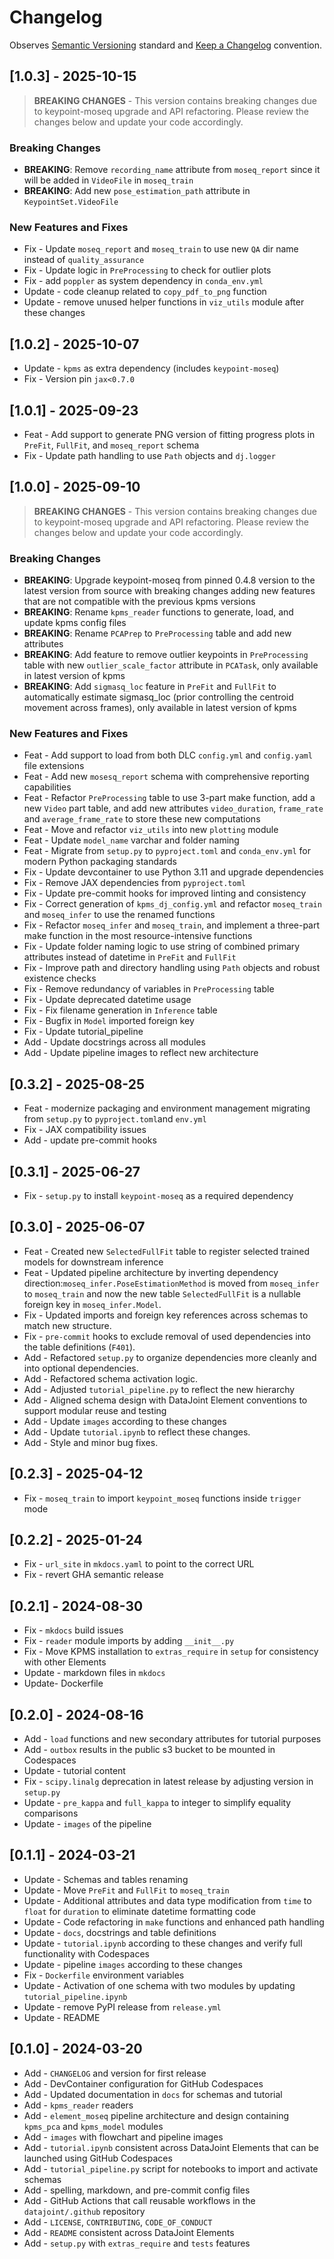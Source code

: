 # Changelog

Observes [Semantic Versioning](https://semver.org/spec/v2.0.0.html) standard and
[Keep a Changelog](https://keepachangelog.com/en/1.0.0/) convention.

## [1.0.3] - 2025-10-15

> **BREAKING CHANGES** - This version contains breaking changes due to keypoint-moseq upgrade and API refactoring. Please review the changes below and update your code accordingly.

### Breaking Changes
+ **BREAKING**: Remove `recording_name` attribute from `moseq_report` since it will be added in `VideoFile` in `moseq_train`
+ **BREAKING**: Add new `pose_estimation_path` attribute in `KeypointSet.VideoFile`

### New Features and Fixes
+ Fix - Update `moseq_report` and `moseq_train` to use new `QA` dir name instead of `quality_assurance`
+ Fix - Update logic in `PreProcessing` to check for outlier plots
+ Fix - add `poppler` as system dependency in `conda_env.yml`
+ Update - code cleanup related to `copy_pdf_to_png` function
+ Update - remove unused helper functions in `viz_utils` module after these changes

## [1.0.2] - 2025-10-07
+ Update - `kpms` as extra dependency (includes `keypoint-moseq`)
+ Fix - Version pin `jax<0.7.0`

## [1.0.1] - 2025-09-23
+ Feat - Add support to generate PNG version of fitting progress plots in `PreFit`, `FullFit`, and `moseq_report` schema
+ Fix - Update path handling to use `Path` objects and `dj.logger`

## [1.0.0] - 2025-09-10

> **BREAKING CHANGES** - This version contains breaking changes due to keypoint-moseq upgrade and API refactoring. Please review the changes below and update your code accordingly.

### Breaking Changes
+ **BREAKING**: Upgrade keypoint-moseq from pinned 0.4.8 version to the latest version from source with breaking changes adding new features that are not compatible with the previous kpms versions
+ **BREAKING**: Rename `kpms_reader` functions to generate, load, and update kpms config files
+ **BREAKING**: Rename `PCAPrep` to `PreProcessing` table and add new attributes
+ **BREAKING**: Add feature to remove outlier keypoints in `PreProcessing` table with new `outlier_scale_factor` attribute in `PCATask`, only available in latest version of kpms
+ **BREAKING**: Add `sigmasq_loc` feature in `PreFit` and `FullFit` to automatically estimate sigmasq_loc (prior controlling the centroid movement across frames), only available in latest version of kpms

### New Features and Fixes
+ Feat - Add support to load from both DLC `config.yml` and `config.yaml` file extensions
+ Feat - Add new `mosesq_report` schema with comprehensive reporting capabilities
+ Feat - Refactor `PreProcessing` table to use 3-part make function, add a new `Video` part table, and add new attributes `video_duration`, `frame_rate` and `average_frame_rate` to store these new computations
+ Feat - Move and refactor `viz_utils` into new `plotting` module
+ Feat - Update `model_name` varchar and folder naming
+ Feat - Migrate from `setup.py` to `pyproject.toml` and `conda_env.yml` for modern Python packaging standards
+ Fix - Update devcontainer to use Python 3.11 and upgrade dependencies
+ Fix - Remove JAX dependencies from `pyproject.toml`
+ Fix - Update pre-commit hooks for improved linting and consistency
+ Fix - Correct generation of `kpms_dj_config.yml` and refactor `moseq_train` and `moseq_infer` to use the renamed functions
+ Fix - Refactor `moseq_infer` and `moseq_train`, and implement a three-part make function in the most resource-intensive functions
+ Fix - Update folder naming logic to use string of combined primary attributes instead of datetime in `PreFit` and `FullFit`
+ Fix - Improve path and directory handling using `Path` objects and robust existence checks
+ Fix - Remove redundancy of variables in `PreProcessing` table
+ Fix - Update deprecated datetime usage
+ Fix - Fix filename generation in `Inference` table
+ Fix - Bugfix in `Model` imported foreign key
+ Fix - Update tutorial_pipeline
+ Add - Update docstrings across all modules
+ Add - Update pipeline images to reflect new architecture

## [0.3.2] - 2025-08-25
+ Feat - modernize packaging and environment management migrating from `setup.py` to `pyproject.toml`and `env.yml`
+ Fix - JAX compatibility issues
+ Add - update pre-commit hooks

## [0.3.1] - 2025-06-27

+ Fix - `setup.py` to install `keypoint-moseq` as a required dependency

## [0.3.0] - 2025-06-07

+ Feat - Created new `SelectedFullFit` table to register selected trained models for downstream inference
+ Feat - Updated pipeline architecture by inverting dependency direction:`moseq_infer.PoseEstimationMethod` is moved from `moseq_infer` to `moseq_train` and now the new table `SelectedFullFit` is a nullable foreign key in `moseq_infer.Model`.
+ Fix - Updated imports and foreign key references across schemas to match new structure.
+ Fix - `pre-commit` hooks to exclude removal of used dependencies into the table definitions (`F401`).
+ Add - Refactored `setup.py` to organize dependencies more cleanly and into optional dependencies.
+ Add - Refactored schema activation logic.
+ Add - Adjusted `tutorial_pipeline.py` to reflect the new hierarchy
+ Add - Aligned schema design with DataJoint Element conventions to support modular reuse and testing
+ Add - Update `images` according to these changes
+ Add - Update `tutorial.ipynb` to reflect these changes.
+ Add - Style and minor bug fixes.

## [0.2.3] - 2025-04-12

+ Fix - `moseq_train` to import `keypoint_moseq` functions inside `trigger` mode

## [0.2.2] - 2025-01-24

+ Fix - `url_site` in `mkdocs.yaml` to point to the correct URL
+ Fix - revert GHA semantic release

## [0.2.1] - 2024-08-30

+ Fix - `mkdocs` build issues
+ Fix - `reader` module imports by adding `__init__.py`
+ Fix - Move KPMS installation to `extras_require` in `setup` for consistency with other Elements
+ Update - markdown files in `mkdocs`
+ Update- Dockerfile

## [0.2.0] - 2024-08-16

+ Add - `load` functions and new secondary attributes for tutorial purposes
+ Add - `outbox` results in the public s3 bucket to be mounted in Codespaces
+ Update - tutorial content
+ Fix - `scipy.linalg` deprecation in latest release by adjusting version in `setup.py`
+ Update -  `pre_kappa` and `full_kappa` to integer to simplify equality comparisons
+ Update - `images` of the pipeline

## [0.1.1] - 2024-03-21

+ Update - Schemas and tables renaming
+ Update - Move `PreFit` and `FullFit` to `moseq_train`
+ Update - Additional attributes and data type modification from `time` to `float` for `duration` to eliminate datetime formatting code
+ Update - Code refactoring in `make` functions and enhanced path handling
+ Update - `docs`, docstrings and table definitions
+ Update - `tutorial.ipynb` according to these changes and verify full functionality with Codespaces
+ Update - pipeline `images` according to these changes
+ Fix - `Dockerfile` environment variables
+ Update - Activation of one schema with two modules by updating `tutorial_pipeline.ipynb`
+ Update - remove PyPI release from `release.yml`
+ Update - README

## [0.1.0] - 2024-03-20

+ Add - `CHANGELOG` and version for first release
+ Add - DevContainer configuration for GitHub Codespaces
+ Add - Updated documentation in `docs` for schemas and tutorial
+ Add - `kpms_reader` readers
+ Add - `element_moseq` pipeline architecture and design containing `kpms_pca` and `kpms_model` modules
+ Add - `images` with flowchart and pipeline images
+ Add - `tutorial.ipynb` consistent across DataJoint Elements that can be launched using GitHub Codespaces
+ Add - `tutorial_pipeline.py` script for notebooks to import and activate schemas
+ Add - spelling, markdown, and pre-commit config files
+ Add - GitHub Actions that call reusable workflows in the `datajoint/.github` repository
+ Add - `LICENSE`, `CONTRIBUTING`, `CODE_OF_CONDUCT`
+ Add - `README` consistent across DataJoint Elements
+ Add - `setup.py` with `extras_require` and `tests` features
